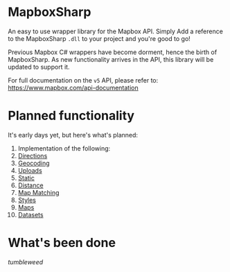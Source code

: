 # MapboxSharp

An easy to use wrapper library for the Mapbox API. Simply Add a reference to the MapboxSharp `.dll` to your project and you're good to go!

Previous Mapbox C# wrappers have become dorment, hence the birth of MapboxSharp. As new functionality arrives in the API, this library will be updated to support it.

For full documentation on the `v5` API, please refer to: https://www.mapbox.com/api-documentation

# Planned functionality

It's early days yet, but here's what's planned:

1. Implementation of the following:
 1. [Directions](https://www.mapbox.com/api-documentation/#directions)
 2. [Geocoding](https://www.mapbox.com/api-documentation/#geocoding)
 3. [Uploads](https://www.mapbox.com/api-documentation/#uploads)
 4. [Static](https://www.mapbox.com/api-documentation/#static)
 5. [Distance](https://www.mapbox.com/api-documentation/#distance)
 6. [Map Matching](https://www.mapbox.com/api-documentation/#map-matching)
 7. [Styles](https://www.mapbox.com/api-documentation/#styles)
 8. [Maps](https://www.mapbox.com/api-documentation/#maps)
 9. [Datasets](https://www.mapbox.com/api-documentation/#datasets)

# What's been done

*tumbleweed*

